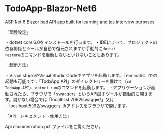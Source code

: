 # TodoApp-Blazor-Net6
ASP.Net 6 Blazor bad API app built for learning and job interview purposes


「環境設定」

・dotnet core 6.0をインストールを行います。
・IDEによって、プロジェクトの依存関係とツールが自動で復元されますか手動的に<code>dotnet restore</code>のコマンドを起動しないといけないこともあります。


「起動方法」

・Visual studioやVisual Studio Codeでアプリを起動します。Terminal/CLIでの起動も可能です：「TodoApp.API」のダイレクトリーを開けて（<code>cd TodoApp.API</code>）、<code>dotnet run</code>のコマンドを起動します。
・アプリケーションが起動されたら、ブラウザで「swagger」というAPI試すツールが自動的に開きます。開かない場合では「localhost:7092/swagger/」又は「localhost:5092/swagger」のアドレスをブラウザで開けます。


「API　ドキュメント・使用方法」

Api documentation.pdf ファイルをご覧ください。

